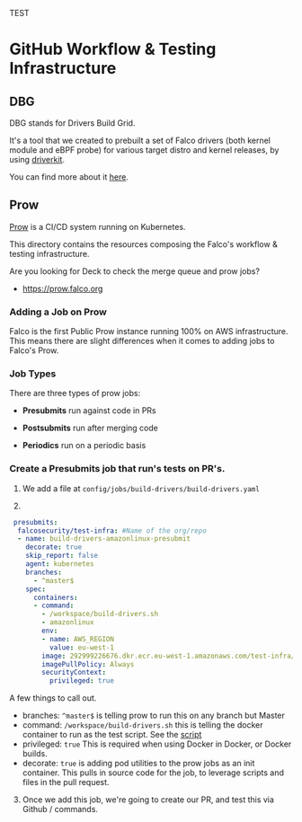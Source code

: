 TEST
# GitHub Workflow & Testing Infrastructure

## DBG

DBG stands for Drivers Build Grid.

It's a tool that we created to prebuilt a set of Falco drivers (both kernel module and eBPF probe) for various target distro and kernel releases, by using [driverkit](https://github.com/falcosecurity/driverkit).

You can find more about it [here](/driverkit).

## Prow

[Prow](https://github.com/kubernetes/test-infra/tree/master/prow) is a CI/CD system running on Kubernetes.

This directory contains the resources composing the Falco's workflow & testing infrastructure. 

Are you looking for Deck to check the merge queue and prow jobs?

- https://prow.falco.org

### Adding a Job on Prow

Falco is the first Public Prow instance running 100% on AWS infrastructure. This means there are slight differences when it comes to adding jobs to Falco's Prow.


### Job Types

There are three types of prow jobs:

- **Presubmits** run against code in PRs

- **Postsubmits** run after merging code

- **Periodics** run on a periodic basis



### Create a Presubmits job that run's tests on PR's.

1. We add a file at `config/jobs/build-drivers/build-drivers.yaml`

2. 
```yaml
 presubmits:
  falcosecurity/test-infra: #Name of the org/repo
  - name: build-drivers-amazonlinux-presubmit
    decorate: true
    skip_report: false
    agent: kubernetes
    branches:
      - ^master$
    spec:
      containers:
      - command:
        - /workspace/build-drivers.sh
        - amazonlinux
        env:
        - name: AWS_REGION
          value: eu-west-1
        image: 292999226676.dkr.ecr.eu-west-1.amazonaws.com/test-infra/build-drivers:latest
        imagePullPolicy: Always
        securityContext:
          privileged: true
```

A few things to call out.

- branches: `^master$`  is telling prow to run this on any branch but Master
- command: `/workspace/build-drivers.sh` this is telling the docker container to run as the test script. See the [script](images/build-drivers/build-drivers.sh)
- privileged: `true` This is required when using Docker in Docker, or Docker builds.
- decorate: `true` is adding pod utilities to the prow jobs as an init container. This pulls in source code for the job, to leverage scripts and files in the pull request. 


3. Once we add this job, we're going to create our PR, and test this via Github / commands.

